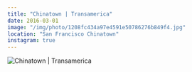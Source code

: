 ```yaml
---
title: "Chinatown | Transamerica"
date: 2016-03-01
image: "/img/photo/1208fc434a97e4591e50786276b849f4.jpg"
location: "San Francisco Chinatown"
instagram: true
---
```


![Chinatown | Transamerica](/img/photo/1208fc434a97e4591e50786276b849f4.jpg)

